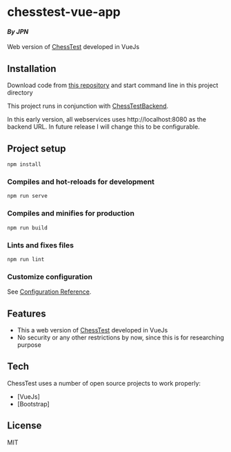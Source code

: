# chesstest-vue-app
#### _By JPN_

Web version of [ChessTest](https://github.com/jpnicotra/ChessTest.git) developed in VueJs

## Installation

Download code from [this repository](https://github.com/jpnicotra/chesstest-vue-app.git) and start command line in this project directory

This project runs in conjunction with [ChessTestBackend](https://github.com/jpnicotra/ChessTestBackend.git).

In this early version, all webservices uses http://localhost:8080 as the backend URL. In future release I will change this to be configurable.

## Project setup
```
npm install
```

### Compiles and hot-reloads for development
```
npm run serve
```

### Compiles and minifies for production
```
npm run build
```

### Lints and fixes files
```
npm run lint
```

### Customize configuration
See [Configuration Reference](https://cli.vuejs.org/config/).


## Features

- This a web version of [ChessTest](https://github.com/jpnicotra/ChessTest.git) developed in VueJs
- No security or any other restrictions by now, since this is for researching purpose


## Tech

ChessTest uses a number of open source projects to work properly:

- [VueJs]
- [Bootstrap]



## License

MIT


